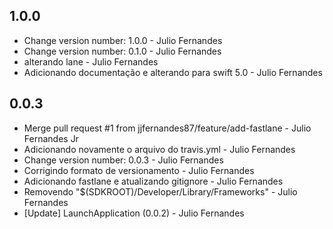 ##  1.0.0
* Change version number: 1.0.0 - Julio Fernandes
* Change version number: 0.1.0 - Julio Fernandes
* alterando lane - Julio Fernandes
* Adicionando documentação e alterando para swift 5.0 - Julio Fernandes

##  0.0.3
* Merge pull request #1 from jjfernandes87/feature/add-fastlane - Julio Fernandes Jr
* Adicionando novamente o arquivo do travis.yml - Julio Fernandes
* Change version number: 0.0.3 - Julio Fernandes
* Corrigindo formato de versionamento - Julio Fernandes
* Adicionando fastlane e atualizando gitignore - Julio Fernandes
* Removendo "$(SDKROOT)/Developer/Library/Frameworks" - Julio Fernandes
* [Update] LaunchApplication (0.0.2) - Julio Fernandes

